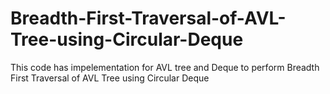 # Breadth-First-Traversal-of-AVL-Tree-using-Circular-Deque
This code has impelementation for AVL tree and Deque to perform Breadth First Traversal of AVL Tree using Circular Deque
